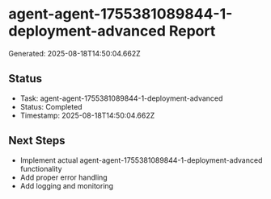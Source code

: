# agent-agent-1755381089844-1-deployment-advanced Report

Generated: 2025-08-18T14:50:04.662Z

## Status
- Task: agent-agent-1755381089844-1-deployment-advanced
- Status: Completed
- Timestamp: 2025-08-18T14:50:04.662Z

## Next Steps
- Implement actual agent-agent-1755381089844-1-deployment-advanced functionality
- Add proper error handling
- Add logging and monitoring

